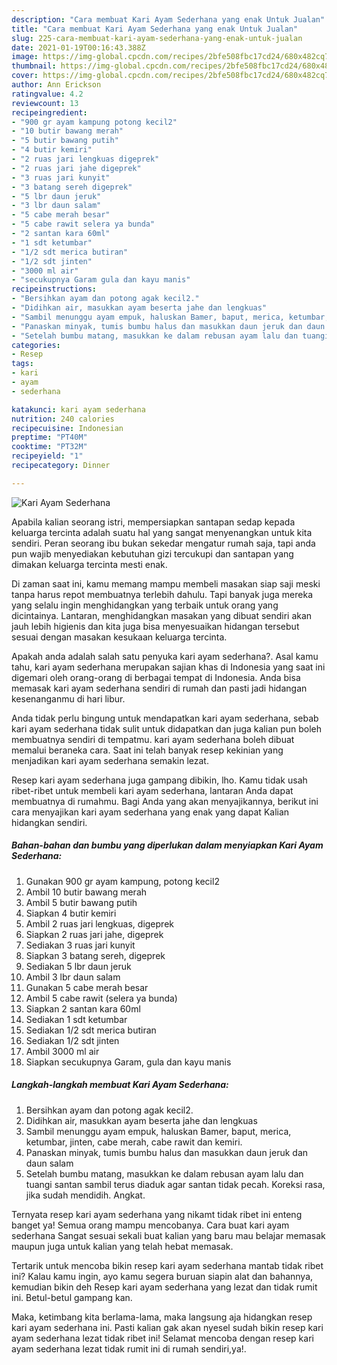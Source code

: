 ```yaml
---
description: "Cara membuat Kari Ayam Sederhana yang enak Untuk Jualan"
title: "Cara membuat Kari Ayam Sederhana yang enak Untuk Jualan"
slug: 225-cara-membuat-kari-ayam-sederhana-yang-enak-untuk-jualan
date: 2021-01-19T00:16:43.388Z
image: https://img-global.cpcdn.com/recipes/2bfe508fbc17cd24/680x482cq70/kari-ayam-sederhana-foto-resep-utama.jpg
thumbnail: https://img-global.cpcdn.com/recipes/2bfe508fbc17cd24/680x482cq70/kari-ayam-sederhana-foto-resep-utama.jpg
cover: https://img-global.cpcdn.com/recipes/2bfe508fbc17cd24/680x482cq70/kari-ayam-sederhana-foto-resep-utama.jpg
author: Ann Erickson
ratingvalue: 4.2
reviewcount: 13
recipeingredient:
- "900 gr ayam kampung potong kecil2"
- "10 butir bawang merah"
- "5 butir bawang putih"
- "4 butir kemiri"
- "2 ruas jari lengkuas digeprek"
- "2 ruas jari jahe digeprek"
- "3 ruas jari kunyit"
- "3 batang sereh digeprek"
- "5 lbr daun jeruk"
- "3 lbr daun salam"
- "5 cabe merah besar"
- "5 cabe rawit selera ya bunda"
- "2 santan kara 60ml"
- "1 sdt ketumbar"
- "1/2 sdt merica butiran"
- "1/2 sdt jinten"
- "3000 ml air"
- "secukupnya Garam gula dan kayu manis"
recipeinstructions:
- "Bersihkan ayam dan potong agak kecil2."
- "Didihkan air, masukkan ayam beserta jahe dan lengkuas"
- "Sambil menunggu ayam empuk, haluskan Bamer, baput, merica, ketumbar, jinten, cabe merah, cabe rawit dan kemiri."
- "Panaskan minyak, tumis bumbu halus dan masukkan daun jeruk dan daun salam"
- "Setelah bumbu matang, masukkan ke dalam rebusan ayam lalu dan tuangi santan sambil terus diaduk agar santan tidak pecah. Koreksi rasa, jika sudah mendidih. Angkat."
categories:
- Resep
tags:
- kari
- ayam
- sederhana

katakunci: kari ayam sederhana 
nutrition: 240 calories
recipecuisine: Indonesian
preptime: "PT40M"
cooktime: "PT32M"
recipeyield: "1"
recipecategory: Dinner

---
```



![Kari Ayam Sederhana](https://img-global.cpcdn.com/recipes/2bfe508fbc17cd24/680x482cq70/kari-ayam-sederhana-foto-resep-utama.jpg)

Apabila kalian seorang istri, mempersiapkan santapan sedap kepada keluarga tercinta adalah suatu hal yang sangat menyenangkan untuk kita sendiri. Peran seorang ibu bukan sekedar mengatur rumah saja, tapi anda pun wajib menyediakan kebutuhan gizi tercukupi dan santapan yang dimakan keluarga tercinta mesti enak.

Di zaman  saat ini, kamu memang mampu membeli masakan siap saji meski tanpa harus repot membuatnya terlebih dahulu. Tapi banyak juga mereka yang selalu ingin menghidangkan yang terbaik untuk orang yang dicintainya. Lantaran, menghidangkan masakan yang dibuat sendiri akan jauh lebih higienis dan kita juga bisa menyesuaikan hidangan tersebut sesuai dengan masakan kesukaan keluarga tercinta. 



Apakah anda adalah salah satu penyuka kari ayam sederhana?. Asal kamu tahu, kari ayam sederhana merupakan sajian khas di Indonesia yang saat ini digemari oleh orang-orang di berbagai tempat di Indonesia. Anda bisa memasak kari ayam sederhana sendiri di rumah dan pasti jadi hidangan kesenanganmu di hari libur.

Anda tidak perlu bingung untuk mendapatkan kari ayam sederhana, sebab kari ayam sederhana tidak sulit untuk didapatkan dan juga kalian pun boleh membuatnya sendiri di tempatmu. kari ayam sederhana boleh dibuat memalui beraneka cara. Saat ini telah banyak resep kekinian yang menjadikan kari ayam sederhana semakin lezat.

Resep kari ayam sederhana juga gampang dibikin, lho. Kamu tidak usah ribet-ribet untuk membeli kari ayam sederhana, lantaran Anda dapat membuatnya di rumahmu. Bagi Anda yang akan menyajikannya, berikut ini cara menyajikan kari ayam sederhana yang enak yang dapat Kalian hidangkan sendiri.

<!--inarticleads1-->

##### Bahan-bahan dan bumbu yang diperlukan dalam menyiapkan Kari Ayam Sederhana:

1. Gunakan 900 gr ayam kampung, potong kecil2
1. Ambil 10 butir bawang merah
1. Ambil 5 butir bawang putih
1. Siapkan 4 butir kemiri
1. Ambil 2 ruas jari lengkuas, digeprek
1. Siapkan 2 ruas jari jahe, digeprek
1. Sediakan 3 ruas jari kunyit
1. Siapkan 3 batang sereh, digeprek
1. Sediakan 5 lbr daun jeruk
1. Ambil 3 lbr daun salam
1. Gunakan 5 cabe merah besar
1. Ambil 5 cabe rawit (selera ya bunda)
1. Siapkan 2 santan kara 60ml
1. Sediakan 1 sdt ketumbar
1. Sediakan 1/2 sdt merica butiran
1. Sediakan 1/2 sdt jinten
1. Ambil 3000 ml air
1. Siapkan secukupnya Garam, gula dan kayu manis




<!--inarticleads2-->

##### Langkah-langkah membuat Kari Ayam Sederhana:

1. Bersihkan ayam dan potong agak kecil2.
1. Didihkan air, masukkan ayam beserta jahe dan lengkuas
1. Sambil menunggu ayam empuk, haluskan Bamer, baput, merica, ketumbar, jinten, cabe merah, cabe rawit dan kemiri.
1. Panaskan minyak, tumis bumbu halus dan masukkan daun jeruk dan daun salam
1. Setelah bumbu matang, masukkan ke dalam rebusan ayam lalu dan tuangi santan sambil terus diaduk agar santan tidak pecah. Koreksi rasa, jika sudah mendidih. Angkat.




Ternyata resep kari ayam sederhana yang nikamt tidak ribet ini enteng banget ya! Semua orang mampu mencobanya. Cara buat kari ayam sederhana Sangat sesuai sekali buat kalian yang baru mau belajar memasak maupun juga untuk kalian yang telah hebat memasak.

Tertarik untuk mencoba bikin resep kari ayam sederhana mantab tidak ribet ini? Kalau kamu ingin, ayo kamu segera buruan siapin alat dan bahannya, kemudian bikin deh Resep kari ayam sederhana yang lezat dan tidak rumit ini. Betul-betul gampang kan. 

Maka, ketimbang kita berlama-lama, maka langsung aja hidangkan resep kari ayam sederhana ini. Pasti kalian gak akan nyesel sudah bikin resep kari ayam sederhana lezat tidak ribet ini! Selamat mencoba dengan resep kari ayam sederhana lezat tidak rumit ini di rumah sendiri,ya!.


